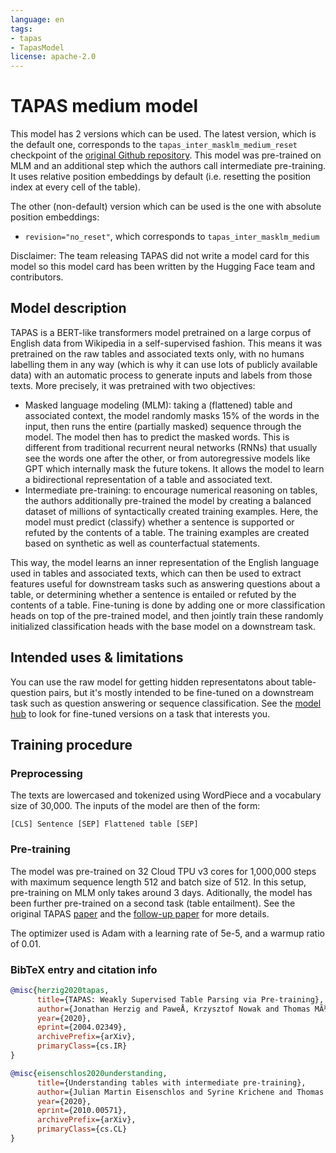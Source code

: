 ```yaml
---
language: en
tags:
- tapas
- TapasModel
license: apache-2.0
---
```


# TAPAS medium model  

This model has 2 versions which can be used. The latest version, which is the default one, corresponds to the `tapas_inter_masklm_medium_reset` checkpoint of the [original Github repository](https://github.com/google-research/tapas).
This model was pre-trained on MLM and an additional step which the authors call intermediate pre-training. It uses relative position embeddings by default (i.e. resetting the position index at every cell of the table).

The other (non-default) version which can be used is the one with absolute position embeddings:
- `revision="no_reset"`, which corresponds to `tapas_inter_masklm_medium`

Disclaimer: The team releasing TAPAS did not write a model card for this model so this model card has been written by
the Hugging Face team and contributors.

## Model description

TAPAS is a BERT-like transformers model pretrained on a large corpus of English data from Wikipedia in a self-supervised fashion. 
This means it was pretrained on the raw tables and associated texts only, with no humans labelling them in any way (which is why it
can use lots of publicly available data) with an automatic process to generate inputs and labels from those texts. More precisely, it
was pretrained with two objectives:

- Masked language modeling (MLM): taking a (flattened) table and associated context, the model randomly masks 15% of the words in 
  the input, then runs the entire (partially masked) sequence through the model. The model then has to predict the masked words. 
  This is different from traditional recurrent neural networks (RNNs) that usually see the words one after the other, 
  or from autoregressive models like GPT which internally mask the future tokens. It allows the model to learn a bidirectional 
  representation of a table and associated text.
- Intermediate pre-training: to encourage numerical reasoning on tables, the authors additionally pre-trained the model by creating 
  a balanced dataset of millions of syntactically created training examples. Here, the model must predict (classify) whether a sentence 
  is supported or refuted by the contents of a table. The training examples are created based on synthetic as well as counterfactual statements.

This way, the model learns an inner representation of the English language used in tables and associated texts, which can then be used 
to extract features useful for downstream tasks such as answering questions about a table, or determining whether a sentence is entailed
or refuted by the contents of a table. Fine-tuning is done by adding one or more classification heads on top of the pre-trained model, and then 
jointly train these randomly initialized classification heads with the base model on a downstream task. 


## Intended uses & limitations

You can use the raw model for getting hidden representatons about table-question pairs, but it's mostly intended to be fine-tuned on a downstream task such as question answering or sequence classification. See the [model hub](https://huggingface.co/models?filter=tapas) to look for fine-tuned versions on a task that interests you.


## Training procedure

### Preprocessing

The texts are lowercased and tokenized using WordPiece and a vocabulary size of 30,000. The inputs of the model are
then of the form:

```
[CLS] Sentence [SEP] Flattened table [SEP]
```

### Pre-training

The model was pre-trained on 32 Cloud TPU v3 cores for 1,000,000 steps with maximum sequence length 512 and batch size of 512. 
In this setup, pre-training on MLM only takes around 3 days. Aditionally, the model has been further pre-trained on a second task (table entailment). See the original TAPAS [paper](https://www.aclweb.org/anthology/2020.acl-main.398/) and the [follow-up paper](https://www.aclweb.org/anthology/2020.findings-emnlp.27/) for more details. 

The optimizer used is Adam with a learning rate of 5e-5, and a warmup 
ratio of 0.01. 

### BibTeX entry and citation info

```bibtex
@misc{herzig2020tapas,
      title={TAPAS: Weakly Supervised Table Parsing via Pre-training}, 
      author={Jonathan Herzig and PaweÅ‚ Krzysztof Nowak and Thomas MÃ¼ller and Francesco Piccinno and Julian Martin Eisenschlos},
      year={2020},
      eprint={2004.02349},
      archivePrefix={arXiv},
      primaryClass={cs.IR}
}
```

```bibtex
@misc{eisenschlos2020understanding,
      title={Understanding tables with intermediate pre-training}, 
      author={Julian Martin Eisenschlos and Syrine Krichene and Thomas MÃ¼ller},
      year={2020},
      eprint={2010.00571},
      archivePrefix={arXiv},
      primaryClass={cs.CL}
}
```